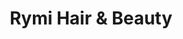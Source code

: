---
title: "Rymi Hair & Beauty"
url: /london-borough-of-hackney/rymi-hair-and-beauty/
shop: hairdresser
---